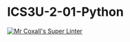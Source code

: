 # ICS3U-2-01-Python

[![Mr Coxall's Super Linter](https://github.com/Feyi-Akomolafe/ICS3U-Unit1-04-CPP/workflows/Mr%20Coxall's%20Super%20Linter/badge.svg)](https://github.com/Feyi-Akomolafe/Feyi-Akomolafe/ICS3U-Unit1-04-CPP/actions/)

